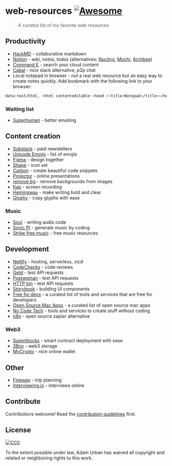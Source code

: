 # web-resources [![Awesome](https://awesome.re/badge.svg)](https://awesome.re)

> A curated list of my favorite web resources

## Productivity

- [HackMD](https://hackmd.io/) - collaborative markdown
- [Notion](https://www.notion.so) - wiki, notes, todos (alternatives: [Nuclino](https://www.nuclino.com/), [Mochi](https://mochi.cards), [Archbee](https://archbee.io))
- [Command E](https://getcommande.com/) - search your cloud content
- [Cabal](https://cabal.chat/) - nice slack alternative, p2p chat
- Local notepad in browser - not a real web resource but an easy way to create notes quickly. Add bookmark with the following link to your browser:

```bash
data:text/html, <html contenteditable <head ><title>Notepad</title></head></html>
```

### Waiting list

- [Superhuman](https://superhuman.com/) - better emailing

## Content creation

- [Substack](https://substack.com/) - paid newsletters
- [Unicode Emojis](http://unicode.org/emoji/charts/full-emoji-list.html) - list of emojis
- [Figma](https://www.figma.com/) - design together
- [Shape](https://shape.so/) - icon set
- [Carbon](https://carbon.now.sh/) - create beautiful code snippets
- [Projector](https://projector.com/) - online presentations
- [remove bg](https://www.remove.bg/) - remove backgrounds from images
- [Kap](https://getkap.co/) - screen recording
- [Hemingway](http://www.hemingwayapp.com/) - make writing bold and clear
- [Glyphy](https://www.glyphy.io/) - copy glyphs with ease

### Music

- [Soul](https://soul.dev/) - writing audio code
- [Sonic PI](https://sonic-pi.net/) - generate music by coding
- [Strike free music](https://strikefreemusic.com/) - free music resources

## Development

- [Netlify](https://www.netlify.com) - hosting, serverless, cicd
- [CodeChecks](https://www.codechecks.io/) - code reviews
- [Getd](https://getd.io/) - test API requests
- [Postwoman](https://postwoman.io/) - test API requests
- [HTTP bin](https://httpbin.org) - test API requests
- [Storybook](https://storybook.js.org/) - building UI components
- [Free for devs](https://free-for.dev/#/) - a curated list of tools and services that are free for developers
- [Open Source Mac Apps](https://github.com/serhii-londar/open-source-mac-os-apps/blob/master/README.md) - a curated list of open source mac apps
- [No Code Tech](https://www.nocode.tech/) - tools and services to create stuff without coding
- [n8n](https://n8n.io/) - open source zapier alternative

### Web3

- [Superblocks](https://superblocks.com/) - smart contract deployment with ease
- [3Box](https://3box.io/) - web3 storage
- [MyCrypto](https://beta.mycrypto.com/home) - nice online wallet

## Other

- [Fineway](https://www.fineway.de/) - trip planning
- [Interviewing.io](https://interviewing.io/) - interviews online

## Contribute

Contributions welcome! Read the [contribution guidelines](contributing.md) first.


## License

[![CC0](https://mirrors.creativecommons.org/presskit/buttons/88x31/svg/cc-zero.svg)](https://creativecommons.org/publicdomain/zero/1.0)

To the extent possible under law, Adam Urban has waived all copyright and
related or neighboring rights to this work.
